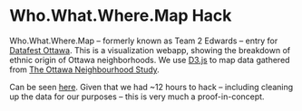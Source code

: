 # Who.What.Where.Map Hack

Who.What.Where.Map – formerly known as Team 2 Edwards – entry for [Datafest Ottawa](https://twitter.com/datafestOTT). This is a visualization webapp, showing the breakdown of ethnic origin of Ottawa neighborhoods. We use [D3.js](http://d3js.org/) to map data gathered from [The Ottawa Neighbourhood Study](http://neighbourhoodstudy.ca/).

Can be seen [here](http://eswat.ca/2edwards). Given that we had ~12 hours to hack – including cleaning up the data for our purposes – this is very much a proof-in-concept.
